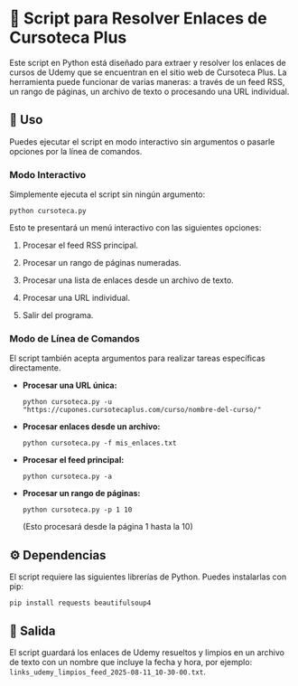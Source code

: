 
# 🐍 Script para Resolver Enlaces de Cursoteca Plus

Este script en Python está diseñado para extraer y resolver los enlaces de cursos de Udemy que se encuentran en el sitio web de Cursoteca Plus. La herramienta puede funcionar de varias maneras: a través de un feed RSS, un rango de páginas, un archivo de texto o procesando una URL individual.

## 🚀 Uso

Puedes ejecutar el script en modo interactivo sin argumentos o pasarle opciones por la línea de comandos.

### Modo Interactivo

Simplemente ejecuta el script sin ningún argumento:

```
python cursoteca.py

```

Esto te presentará un menú interactivo con las siguientes opciones:

1. Procesar el feed RSS principal.
    
2. Procesar un rango de páginas numeradas.
    
3. Procesar una lista de enlaces desde un archivo de texto.
    
4. Procesar una URL individual.
    
5. Salir del programa.
    

### Modo de Línea de Comandos

El script también acepta argumentos para realizar tareas específicas directamente.

- **Procesar una URL única:**
    
    ```
    python cursoteca.py -u "https://cupones.cursotecaplus.com/curso/nombre-del-curso/"
    
    ```
    
- **Procesar enlaces desde un archivo:**
    
    ```
    python cursoteca.py -f mis_enlaces.txt
    
    ```
    
- **Procesar el feed principal:**
    
    ```
    python cursoteca.py -a
    
    ```
    
- **Procesar un rango de páginas:**
    
    ```
    python cursoteca.py -p 1 10
    
    ```
    
    (Esto procesará desde la página 1 hasta la 10)
    

## ⚙️ Dependencias

El script requiere las siguientes librerías de Python. Puedes instalarlas con pip:

```
pip install requests beautifulsoup4

```

## 📝 Salida

El script guardará los enlaces de Udemy resueltos y limpios en un archivo de texto con un nombre que incluye la fecha y hora, por ejemplo: `links_udemy_limpios_feed_2025-08-11_10-30-00.txt`.